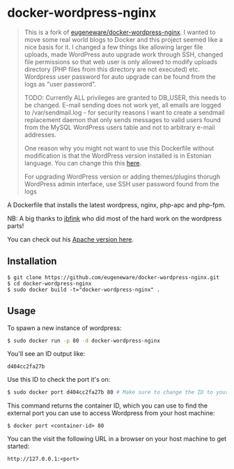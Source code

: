 # docker-wordpress-nginx

> This is a fork of [eugeneware/docker-wordpress-nginx](https://github.com/eugeneware/docker-wordpress-nginx). I wanted to move some real world blogs to Docker and this project seemed like a nice basis for it. I changed a few things like allowing larger file uploads, made WordPress auto upgrade work through SSH, changed file permissions so that web user is only allowed to modify uploads directory (PHP files from this directory are not executed) etc. Wordpress user password for auto upgrade can be found from the logs as "user password".
>
> TODO: Currently ALL privileges are granted to DB_USER, this needs to be changed. E-mail sending does not work yet, all emails are logged to /var/sendmail.log - for security reasons I want to create a sendmail replacement daemon that only sends messages to valid users found from the MySQL WordPress users table and not to arbitrary e-mail addresses.
>
> One reason why you might not want to use this Dockerfile without modification is that the WordPress version installed is in Estonian language. You can change this this [here](Dockerfile#L54).
>
> For upgrading WordPress version or adding themes/plugins thorugh WordPress admin interface, use SSH user password found from the logs

A Dockerfile that installs the latest wordpress, nginx, php-apc and php-fpm.

NB: A big thanks to [jbfink](https://github.com/jbfink/docker-wordpress) who did most of the hard work on the wordpress parts!

You can check out his [Apache version here](https://github.com/jbfink/docker-wordpress).

## Installation

```
$ git clone https://github.com/eugeneware/docker-wordpress-nginx.git
$ cd docker-wordpress-nginx
$ sudo docker build -t="docker-wordpress-nginx" .
```

## Usage

To spawn a new instance of wordpress:

```bash
$ sudo docker run -p 80 -d docker-wordpress-nginx
```

You'll see an ID output like:
```
d404cc2fa27b
```

Use this ID to check the port it's on:
```bash
$ sudo docker port d404cc2fa27b 80 # Make sure to change the ID to yours!
```

This command returns the container ID, which you can use to find the external port you can use to access Wordpress from your host machine:

```
$ docker port <container-id> 80
```

You can the visit the following URL in a browser on your host machine to get started:

```
http://127.0.0.1:<port>
```
